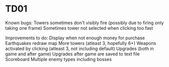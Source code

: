 TD01
====
Known bugs:
Towers sometimes don't visibly fire (possibly due to firing only taking one frame)
Sometimes tower not selected when clicking too fast

Improvements to do:
Display when not enough money for purchase
Earthquakes redraw map
More towers (atleast 3, hopefully 6+)
Weapons activated by clicking (atleast 3, not including default)
Upgrades (both in game and after game)
Upgrades after game are saved to text file
Scoreboard
Multiple enemy types including bosses
